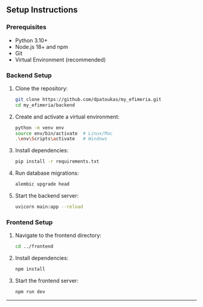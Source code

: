 ## Setup Instructions
### Prerequisites
- Python 3.10+
- Node.js 18+ and npm
- Git
- Virtual Environment (recommended)

### Backend Setup
1. Clone the repository:
   ```bash
   git clone https://github.com/dpatoukas/my_efimeria.git
   cd my_efimeria/backend
   ```
2. Create and activate a virtual environment:
   ```bash
   python -m venv env
   source env/bin/activate  # Linux/Mac
   .\env\Scripts\activate   # Windows
   ```
3. Install dependencies:
   ```bash
   pip install -r requirements.txt
   ```
4. Run database migrations:
   ```bash
   alembic upgrade head
   ```
5. Start the backend server:
   ```bash
   uvicorn main:app --reload
   ```

### Frontend Setup
1. Navigate to the frontend directory:
   ```bash
   cd ../frontend
   ```
2. Install dependencies:
   ```bash
   npm install
   ```
3. Start the frontend server:
   ```bash
   npm run dev
   ```

---